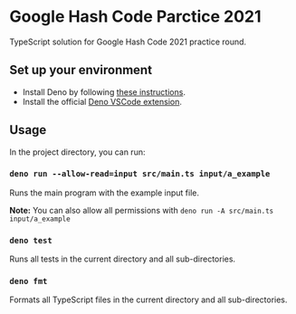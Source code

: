 # Google Hash Code Parctice 2021

TypeScript solution for Google Hash Code 2021 practice round.

## Set up your environment

- Install Deno by following [these instructions](https://deno.land/manual/getting_started/installation).
- Install the official [Deno VSCode extension](https://marketplace.visualstudio.com/items?itemName=denoland.vscode-deno).

## Usage

In the project directory, you can run:

### `deno run --allow-read=input src/main.ts input/a_example`

Runs the main program with the example input file.

**Note:** You can also allow all permissions with `deno run -A src/main.ts input/a_example`

### `deno test`

Runs all tests in the current directory and all sub-directories.

### `deno fmt`

Formats all TypeScript files in the current directory and all sub-directories.
